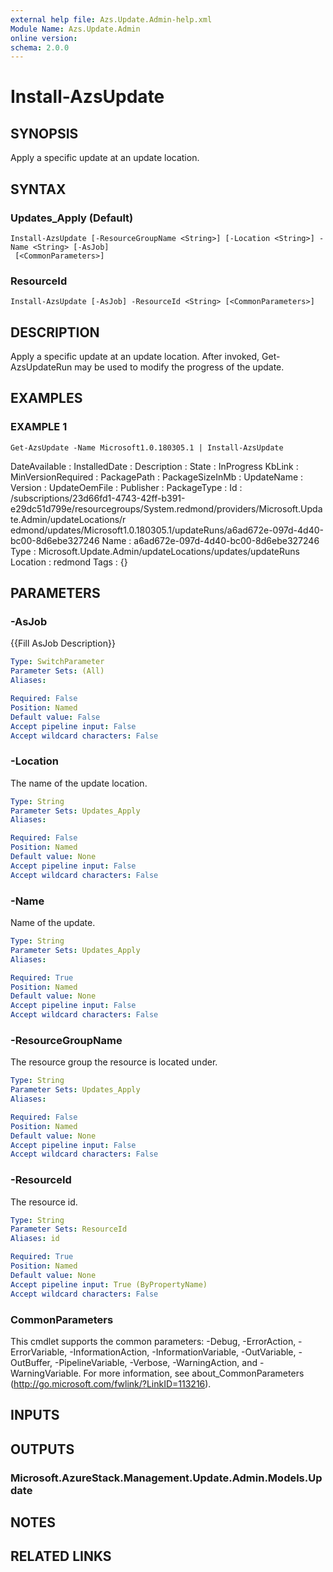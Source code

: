 ```yaml
---
external help file: Azs.Update.Admin-help.xml
Module Name: Azs.Update.Admin
online version: 
schema: 2.0.0
---
```


# Install-AzsUpdate

## SYNOPSIS
Apply a specific update at an update location.

## SYNTAX

### Updates_Apply (Default)
```
Install-AzsUpdate [-ResourceGroupName <String>] [-Location <String>] -Name <String> [-AsJob]
 [<CommonParameters>]
```

### ResourceId
```
Install-AzsUpdate [-AsJob] -ResourceId <String> [<CommonParameters>]
```

## DESCRIPTION
Apply a specific update at an update location. 
After invoked, Get-AzsUpdateRun may be used to modify the progress of the update.

## EXAMPLES

### EXAMPLE 1
```
Get-AzsUpdate -Name Microsoft1.0.180305.1 | Install-AzsUpdate
```

DateAvailable      :
InstalledDate      :
Description        :
State              : InProgress
KbLink             :
MinVersionRequired :
PackagePath        :
PackageSizeInMb    :
UpdateName         :
Version            :
UpdateOemFile      :
Publisher          :
PackageType        :
Id                 : /subscriptions/23d66fd1-4743-42ff-b391-e29dc51d799e/resourcegroups/System.redmond/providers/Microsoft.Update.Admin/updateLocations/r
					 edmond/updates/Microsoft1.0.180305.1/updateRuns/a6ad672e-097d-4d40-bc00-8d6ebe327246
Name               : a6ad672e-097d-4d40-bc00-8d6ebe327246
Type               : Microsoft.Update.Admin/updateLocations/updates/updateRuns
Location           : redmond
Tags               : {}

## PARAMETERS

### -AsJob
{{Fill AsJob Description}}

```yaml
Type: SwitchParameter
Parameter Sets: (All)
Aliases: 

Required: False
Position: Named
Default value: False
Accept pipeline input: False
Accept wildcard characters: False
```

### -Location
The name of the update location.

```yaml
Type: String
Parameter Sets: Updates_Apply
Aliases: 

Required: False
Position: Named
Default value: None
Accept pipeline input: False
Accept wildcard characters: False
```

### -Name
Name of the update.

```yaml
Type: String
Parameter Sets: Updates_Apply
Aliases: 

Required: True
Position: Named
Default value: None
Accept pipeline input: False
Accept wildcard characters: False
```

### -ResourceGroupName
The resource group the resource is located under.

```yaml
Type: String
Parameter Sets: Updates_Apply
Aliases: 

Required: False
Position: Named
Default value: None
Accept pipeline input: False
Accept wildcard characters: False
```

### -ResourceId
The resource id.

```yaml
Type: String
Parameter Sets: ResourceId
Aliases: id

Required: True
Position: Named
Default value: None
Accept pipeline input: True (ByPropertyName)
Accept wildcard characters: False
```

### CommonParameters
This cmdlet supports the common parameters: -Debug, -ErrorAction, -ErrorVariable, -InformationAction, -InformationVariable, -OutVariable, -OutBuffer, -PipelineVariable, -Verbose, -WarningAction, and -WarningVariable. For more information, see about_CommonParameters (http://go.microsoft.com/fwlink/?LinkID=113216).

## INPUTS

## OUTPUTS

### Microsoft.AzureStack.Management.Update.Admin.Models.Update

## NOTES

## RELATED LINKS

